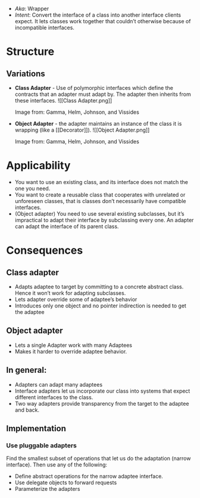 * *Aka*: Wrapper 
* *Intent*: Convert the interface of a class into another interface clients expect. It lets classes work together that couldn’t otherwise because of incompatible interfaces.
# Structure
## Variations
* **Class Adapter** - Use of polymorphic interfaces which define the contracts that an adapter must adapt by. The adapter then inherits from these interfaces.
![[Class Adapter.png]]<figcaption> Image from: Gamma, Helm, Johnson, and Vissides </figcaption>


* **Object Adapter** - the adapter maintains an instance of the class it is wrapping (like a [[Decorator]]).
![[Object Adapter.png]]<figcaption> Image from: Gamma, Helm, Johnson, and Vissides </figcaption>

# Applicability
* You want to use an existing class, and its interface does not match the one you need.
* You want to create a reusable class that cooperates with unrelated or unforeseen classes, that is classes don’t necessarily have compatible interfaces.
* (Object adapter) You need to use several existing subclasses, but it’s impractical to adapt their interface by subclassing every one. An adapter can adapt the interface of its parent class.

# Consequences
## Class adapter
* Adapts adaptee to target by committing to a concrete abstract class. Hence it won’t work for adapting subclasses.
* Lets adapter override some of adaptee’s behavior
* Introduces only one object and no pointer indirection is needed to get the adaptee

## Object adapter
* Lets a single Adapter work with many Adaptees
* Makes it harder to override adaptee behavior.

## In general:
* Adapters can adapt many adaptees
* Interface adapters let us incorporate our class into systems that expect different interfaces to the class.
* Two way adapters provide transparency from the target to the adaptee and back.

## Implementation
### Use pluggable adapters
Find the smallest subset of operations that let us do the adaptation (narrow interface). Then use any of the following:
* Define abstract operations for the narrow adaptee interface.
* Use delegate objects to forward requests
* Parameterize the adapters